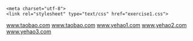
<html>
<head>
	
	
	<meta charset="utf-8">
	<link rel="stylesheet" type="text/css" href="exercise1.css">
</head>

www.taobao.com
<a href="https://www.baidu.com">www.taobao.com</a>
<a href="https://www.baidu.com">www.yehao1.com</a>
<a href="https://www.baidu.com">www.yehao2.com</a>
<a href="https://www.baidu.com">www.yehao3.com</a>


</html>
